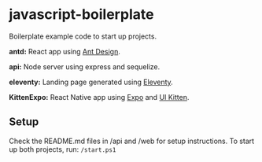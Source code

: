 # javascript-boilerplate

Boilerplate example code to start up projects.

**antd:** React app using [Ant Design](https://ant.design/).

**api:** Node server using express and sequelize.

**eleventy:** Landing page generated using [Eleventy](https://www.11ty.dev/).

**KittenExpo:** React Native app using [Expo](https://expo.io/) and [UI Kitten](https://akveo.github.io/react-native-ui-kitten/).

## Setup

Check the README.md files in /api and /web for setup instructions. To start up both projects, run: `/start.ps1`
